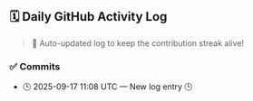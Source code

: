 ## 🗓️ Daily GitHub Activity Log

> 🤖 Auto-updated log to keep the contribution streak alive!

### ✅ Commits

- 🕒 2025-09-17 11:08 UTC — New log entry 🕒


